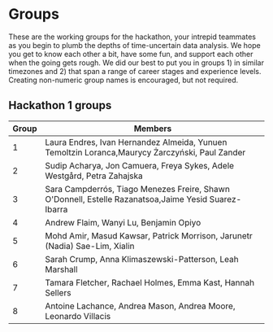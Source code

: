 # Groups
These are the working groups for the hackathon, your intrepid teammates as you begin to plumb the depths of time-uncertain data analysis. We hope you get to know each other a bit, have some fun, and support each other when the going gets rough. We did our best to put you in groups 1) in similar timezones and 2) that span a range of career stages and experience levels. Creating non-numeric group names is encouraged, but not required. 

## Hackathon 1 groups

| Group | Members
| ---- | ----------------------- |   
| 1 | Laura Endres, Ivan Hernandez Almeida, Yunuen Temoltzin Loranca,Maurycy Żarczyński, Paul Zander
| 2 | Sudip Acharya, Jon Camuera, Freya Sykes, Adele Westgård, Petra Zahajska
| 3 | Sara Campderrós, Tiago Menezes Freire, Shawn O'Donnell, Estelle Razanatsoa,Jaime Yesid Suarez-Ibarra
| 4 | Andrew Flaim, Wanyi Lu, Benjamin Opiyo
| 5 | Mohd Amir, Masud Kawsar, Patrick Morrison, Jarunetr (Nadia) Sae-Lim, Xialin
| 6 | Sarah Crump, Anna Klimaszewski-Patterson, Leah Marshall
| 7 | Tamara Fletcher, Rachael Holmes, Emma Kast, Hannah Sellers
| 8 | Antoine Lachance, Andrea Mason, Andrea Moore, Leonardo Villacis


